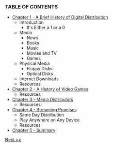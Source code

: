 ### TABLE OF CONTENTS

* [Chapter 1 - A Brief History of Digital Distribution](020-chapter-01.md)
  * Introduction
    * It's Either a 1 or a 0
  * Media
    * News
    * Books
    * Music
    * Movies and TV
    * Games
  * Physical Media
    * Floppy Disks
    * Optical Disks
  * Internet Downloads
  * Resources
* [Chapter 2 - A History of Video Games](030-chapter-02.md)
  * Resources
* [Chapter 3 - Media Distributors](040-chapter-03.md)
  * Resources
* [Chapter 4 - Streaming Promises](050-chapter-04.md)
  * Same Day Distribution
  * Play Anywhere on Any Device
  * Resources
* [Chapter 5 - Summary](060-chapter-05.md)

[Next >>](010-chapter-00.md)
